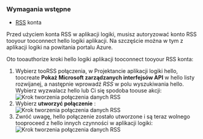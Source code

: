 ### <a name="prerequisites"></a>Wymagania wstępne
* [RSS](https://wikipedia.org/wiki/RSS) konta  

Przed użyciem konta RSS w aplikacji logiki, musisz autoryzować konto RSS tooyour tooconnect hello logiki aplikacji. Na szczęście można w tym z aplikacji logiki na powitania portalu Azure.  

Oto tooauthorize kroki hello logiki aplikacji tooconnect tooyour RSS konta:  

1. Wybierz tooRSS połączenia, w Projektancie aplikacji logiki hello, toocreate **Pokaż Microsoft zarządzanych interfejsów API** w hello listy rozwijanej, a następnie wprowadź *RSS* w polu wyszukiwania hello. Wybierz wyzwalacz hello lub Ci się spodoba toouse akcji:  
   ![Krok tworzenia połączenia danych RSS](./media/connectors-create-api-rss/rss-1.png)  
2. Wybierz **utworzyć połączenie** :  
   ![Krok tworzenia połączenia danych RSS](./media/connectors-create-api-rss/rss-2.png)  
3. Zwróć uwagę, hello połączenie zostało utworzone i są teraz wolnego tooproceed z hello innych czynności w aplikacji logiki:  
   ![Krok tworzenia połączenia danych RSS](./media/connectors-create-api-rss/rss-3.png)  

